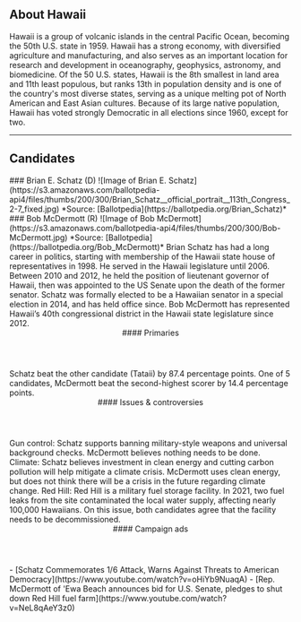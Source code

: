 ## About Hawaii
Hawaii is a group of volcanic islands in the central Pacific Ocean, becoming the 50th U.S. state in 1959. Hawaii has a strong economy, with diversified agriculture and manufacturing, and also serves as an important location for research and development in oceanography, geophysics, astronomy, and biomedicine. Of the 50 U.S. states, Hawaii is the 8th smallest in land area and 11th least populous, but ranks 13th in population density and is one of the country's most diverse states, serving as a unique melting pot of North American and East Asian cultures. Because of its large native population, Hawaii has voted strongly Democratic in all elections since 1960, except for two.

---

## Candidates

<Grid>
  <Box>
    ### Brian E. Schatz (D)
    ![Image of Brian E. Schatz](https://s3.amazonaws.com/ballotpedia-api4/files/thumbs/200/300/Brian_Schatz__official_portrait__113th_Congress_2-7_fixed.jpg)
    *Source: [Ballotpedia](https://ballotpedia.org/Brian_Schatz)*
  </Box>
  <Box>
    ### Bob McDermott (R)
    ![Image of Bob McDermott](https://s3.amazonaws.com/ballotpedia-api4/files/thumbs/200/300/Bob-McDermott.jpg)
    *Source: [Ballotpedia](https://ballotpedia.org/Bob_McDermott)*
  </Box>

  <Box>
    Brian Schatz has had a long career in politics, starting with membership of the Hawaii state house of representatives in 1998. He served in the Hawaii legislature until 2006. Between 2010 and 2012, he held the position of lieutenant governor of Hawaii, then was appointed to the US Senate upon the death of the former senator. Schatz was formally elected to be a Hawaiian senator in a special election in 2014, and has held office since.

  </Box>
  <Box>
    Bob McDermott has represented Hawaii’s 40th congressional district in the Hawaii state legislature since 2012.
  </Box>

  <Header>
    #### Primaries
  </Header>
  <Box>
    Schatz beat the other candidate (Tataii) by 87.4 percentage points.
  </Box>
  <Box>
    One of 5 candidates, McDermott beat the second-highest scorer by 14.4 percentage points.
  </Box>

  <Header>
    #### Issues & controversies
  </Header>

  <WideBox>
    Gun control: Schatz supports banning military-style weapons and universal background checks. McDermott believes nothing needs to be done.
Climate: Schatz believes investment in clean energy and cutting carbon pollution will help mitigate a climate crisis. McDermott uses clean energy, but does not think there will be a crisis in the future regarding climate change.
Red Hill: Red Hill is a military fuel storage facility. In 2021, two fuel leaks from the site contaminated the local water supply, affecting nearly 100,000 Hawaiians. On this issue, both candidates agree that the facility needs to be decommissioned.
  </WideBox>
 
  <Header>
    #### Campaign ads
  </Header>
  <Box>
    - [Schatz Commemorates 1/6 Attack, Warns Against Threats to American Democracy](https://www.youtube.com/watch?v=oHiYb9NuaqA)
  </Box>
  <Box>
    - [Rep. McDermott of 'Ewa Beach announces bid for U.S. Senate, pledges to shut down Red Hill fuel farm](https://www.youtube.com/watch?v=NeL8qAeY3z0)
  </Box>
</Grid>
